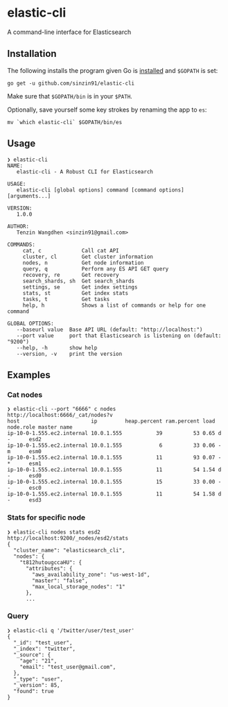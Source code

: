 # elastic-cli
A command-line interface for Elasticsearch

## Installation

The following installs the program given Go is [installed](https://golang.org/doc/install) and `$GOPATH` is set:
```
go get -u github.com/sinzin91/elastic-cli
```
Make sure that `$GOPATH/bin` is in your `$PATH`.

Optionally, save yourself some key strokes by renaming the app to `es`:
```
mv `which elastic-cli` $GOPATH/bin/es
```

## Usage
```
❯ elastic-cli                                                  
NAME:
   elastic-cli - A Robust CLI for Elasticsearch

USAGE:
   elastic-cli [global options] command [command options] [arguments...]

VERSION:
   1.0.0

AUTHOR:
   Tenzin Wangdhen <sinzin91@gmail.com>

COMMANDS:
     cat, c             Call cat API
     cluster, cl        Get cluster information
     nodes, n           Get node information
     query, q           Perform any ES API GET query
     recovery, re       Get recovery
     search_shards, sh  Get search_shards
     settings, se       Get index settings
     stats, st          Get index stats
     tasks, t           Get tasks
     help, h            Shows a list of commands or help for one command

GLOBAL OPTIONS:
   --baseurl value  Base API URL (default: "http://localhost:")
   --port value     port that Elasticsearch is listening on (default: "9200")
   --help, -h       show help
   --version, -v    print the version
```

## Examples

### Cat nodes
```
❯ elastic-cli --port "6666" c nodes
http://localhost:6666/_cat/nodes?v
host                       ip         heap.percent ram.percent load node.role master name
ip-10-0-1.555.ec2.internal 10.0.1.555           39          53 0.65 d         -      esd2
ip-10-0-1.555.ec2.internal 10.0.1.555            6          33 0.06 -         m      esm0
ip-10-0-1.555.ec2.internal 10.0.1.555           11          93 0.07 -         *      esm1
ip-10-0-1.555.ec2.internal 10.0.1.555           11          54 1.54 d         -      esd0
ip-10-0-1.555.ec2.internal 10.0.1.555           15          33 0.00 -         -      esc0
ip-10-0-1.555.ec2.internal 10.0.1.555           11          54 1.58 d         -      esd3
```

### Stats for specific node
```
❯ elastic-cli nodes stats esd2
http://localhost:9200/_nodes/esd2/stats
{
  "cluster_name": "elasticsearch_cli",
  "nodes": {
    "t812hutougccaHU": {
      "attributes": {
        "aws_availability_zone": "us-west-1d",
        "master": "false",
        "max_local_storage_nodes": "1"
      },
      ...
```

### Query
```
❯ elastic-cli q '/twitter/user/test_user'
{
  "_id": "test_user",
  "_index": "twitter",
  "_source": {
    "age": "21",
    "email": "test_user@gmail.com",
  },
  "_type": "user",
  "_version": 85,
  "found": true
}
```
